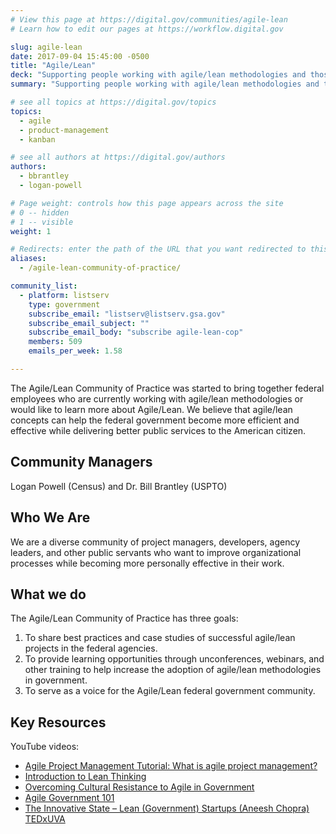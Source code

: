 ```yaml
---
# View this page at https://digital.gov/communities/agile-lean
# Learn how to edit our pages at https://workflow.digital.gov

slug: agile-lean
date: 2017-09-04 15:45:00 -0500
title: "Agile/Lean"
deck: "Supporting people working with agile/lean methodologies and those who would like to learn more."
summary: "Supporting people working with agile/lean methodologies and those who would like to learn more."

# see all topics at https://digital.gov/topics
topics:
  - agile
  - product-management
  - kanban

# see all authors at https://digital.gov/authors
authors:
  - bbrantley
  - logan-powell

# Page weight: controls how this page appears across the site
# 0 -- hidden
# 1 -- visible
weight: 1

# Redirects: enter the path of the URL that you want redirected to this page
aliases:
  - /agile-lean-community-of-practice/

community_list:
  - platform: listserv
    type: government
    subscribe_email: "listserv@listserv.gsa.gov"
    subscribe_email_subject: ""
    subscribe_email_body: "subscribe agile-lean-cop"
    members: 509
    emails_per_week: 1.58

---
```


The Agile/Lean Community of Practice was started to bring together federal employees who are currently working with agile/lean methodologies or would like to learn more about Agile/Lean. We believe that agile/lean concepts can help the federal government become more efficient and effective while delivering better public services to the American citizen.

## Community Managers

Logan Powell (Census) and Dr. Bill Brantley (USPTO)

## Who We Are

We are a diverse community of project managers, developers, agency leaders, and other public servants who want to improve organizational processes while becoming more personally effective in their work.

## What we do

The Agile/Lean Community of Practice has three goals:

1. To share best practices and case studies of successful agile/lean projects in the federal agencies.
2. To provide learning opportunities through unconferences, webinars, and other training to help increase the adoption of agile/lean methodologies in government.
3. To serve as a voice for the Agile/Lean federal government community.

## Key Resources

YouTube videos:

- [Agile Project Management Tutorial: What is agile project management?](https://www.youtube.com/watch?v=MJR-EgHTA4E)
- [Introduction to Lean Thinking](https://www.youtube.com/watch?v=a255lkYgIpI)
- [Overcoming Cultural Resistance to Agile in Government](https://www.youtube.com/watch?v=yFY7QrJtWww)
- [Agile Government 101](https://www.youtube.com/watch?v=BJ7QzG33DK0)
- [The Innovative State – Lean (Government) Startups (Aneesh Chopra) TEDxUVA](https://www.youtube.com/watch?v=CtUrH0NH8MA)

